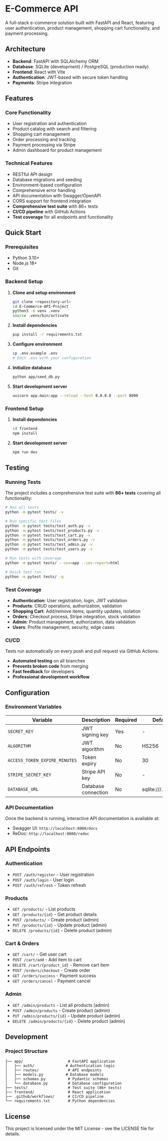 # E-Commerce API

A full-stack e-commerce solution built with FastAPI and React, featuring user authentication, product management, shopping cart functionality, and payment processing.

## Architecture

- **Backend**: FastAPI with SQLAlchemy ORM
- **Database**: SQLite (development) / PostgreSQL (production ready)
- **Frontend**: React with Vite
- **Authentication**: JWT-based with secure token handling
- **Payments**: Stripe integration

## Features

### Core Functionality
- User registration and authentication
- Product catalog with search and filtering
- Shopping cart management
- Order processing and tracking
- Payment processing via Stripe
- Admin dashboard for product management

### Technical Features
- RESTful API design
- Database migrations and seeding
- Environment-based configuration
- Comprehensive error handling
- API documentation with Swagger/OpenAPI
- CORS support for frontend integration
- **Comprehensive test suite** with 86+ tests
- **CI/CD pipeline** with GitHub Actions
- **Test coverage** for all endpoints and functionality

## Quick Start

### Prerequisites
- Python 3.10+
- Node.js 18+
- Git

### Backend Setup

1. **Clone and setup environment**
   ```bash
   git clone <repository-url>
   cd E-Commerce-API-Project
   python3 -m venv .venv
   source .venv/bin/activate
   ```

2. **Install dependencies**
   ```bash
   pip install -r requirements.txt
   ```

3. **Configure environment**
   ```bash
   cp .env.example .env
   # Edit .env with your configuration
   ```

4. **Initialize database**
   ```bash
   python app/seed_db.py
   ```

5. **Start development server**
   ```bash
   uvicorn app.main:app --reload --host 0.0.0.0 --port 8000
   ```

### Frontend Setup

1. **Install dependencies**
   ```bash
   cd frontend
   npm install
   ```

2. **Start development server**
   ```bash
   npm run dev
   ```

## Testing

### Running Tests

The project includes a comprehensive test suite with **86+ tests** covering all functionality:

```bash
# Run all tests
python -m pytest tests/ -v

# Run specific test files
python -m pytest tests/test_auth.py -v
python -m pytest tests/test_products.py -v
python -m pytest tests/test_cart.py -v
python -m pytest tests/test_orders.py -v
python -m pytest tests/test_admin.py -v
python -m pytest tests/test_users.py -v

# Run tests with coverage
python -m pytest tests/ --cov=app --cov-report=html

# Quick test run
python -m pytest tests/ -q
```

### Test Coverage

- **Authentication**: User registration, login, JWT validation
- **Products**: CRUD operations, authorization, validation
- **Shopping Cart**: Add/remove items, quantity updates, isolation
- **Orders**: Checkout process, Stripe integration, stock validation
- **Admin**: Product management, authorization, data validation
- **Users**: Profile management, security, edge cases

### CI/CD

Tests run automatically on every push and pull request via GitHub Actions:
- **Automated testing** on all branches
- **Prevents broken code** from merging
- **Fast feedback** for developers
- **Professional development workflow**

## Configuration

### Environment Variables

| Variable | Description | Required | Default |
|----------|-------------|----------|---------|
| `SECRET_KEY` | JWT signing key | Yes | - |
| `ALGORITHM` | JWT algorithm | No | HS256 |
| `ACCESS_TOKEN_EXPIRE_MINUTES` | Token expiry | No | 30 |
| `STRIPE_SECRET_KEY` | Stripe API key | No | - |
| `DATABASE_URL` | Database connection | No | sqlite:///./app.db |

### API Documentation

Once the backend is running, interactive API documentation is available at:
- Swagger UI: `http://localhost:8000/docs`
- ReDoc: `http://localhost:8000/redoc`

## API Endpoints

### Authentication
- `POST /auth/register` - User registration
- `POST /auth/login` - User login
- `POST /auth/refresh` - Token refresh

### Products
- `GET /products/` - List products
- `GET /products/{id}` - Get product details
- `POST /products/` - Create product (admin)
- `PUT /products/{id}` - Update product (admin)
- `DELETE /products/{id}` - Delete product (admin)

### Cart & Orders
- `GET /cart/` - Get user cart
- `POST /cart/add` - Add item to cart
- `DELETE /cart/{product_id}` - Remove cart item
- `POST /orders/checkout` - Create order
- `GET /orders/success` - Payment success
- `GET /orders/cancel` - Payment cancel

### Admin
- `GET /admin/products` - List all products (admin)
- `POST /admin/products` - Create product (admin)
- `PUT /admin/products/{id}` - Update product (admin)
- `DELETE /admin/products/{id}` - Delete product (admin)

## Development

### Project Structure
```
├── app/                    # FastAPI application
│   ├── auth/              # Authentication logic
│   ├── routes/             # API endpoints
│   ├── models.py          # Database models
│   ├── schemas.py          # Pydantic schemas
│   └── database.py         # Database configuration
├── tests/                  # Test suite (86+ tests)
├── frontend/               # React application
├── .github/workflows/      # CI/CD pipeline
└── requirements.txt        # Python dependencies
```
## License

This project is licensed under the MIT License - see the LICENSE file for details.
